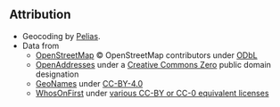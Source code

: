 ## Attribution
* Geocoding by [Pelias](https://pelias.io).
* Data from
   * [OpenStreetMap](http://www.openstreetmap.org/copyright) © OpenStreetMap contributors under [ODbL](http://opendatacommons.org/licenses/odbl/)
   * [OpenAddresses](http://openaddresses.io) under a [Creative Commons Zero](https://github.com/openaddresses/openaddresses/blob/master/sources/LICENSE) public domain designation
   * [GeoNames](http://www.geonames.org/) under [CC-BY-4.0](https://creativecommons.org/licenses/by/4.0/)
   * [WhosOnFirst](https://www.whosonfirst.org/) under [various CC-BY or CC-0 equivalent licenses](https://whosonfirst.org/docs/licenses/)
